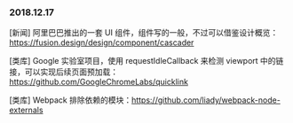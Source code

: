 ### 2018.12.17

[新闻] 阿里巴巴推出的一套 UI 组件，组件写的一般，不过可以借鉴设计概览：<https://fusion.design/design/component/cascader>

[类库] Google 实验室项目，使用 requestIdleCallback 来检测 viewport 中的链接，可以实现后续页面预加载：<https://github.com/GoogleChromeLabs/quicklink>

[类库] Webpack 排除依赖的模块：<https://github.com/liady/webpack-node-externals>
